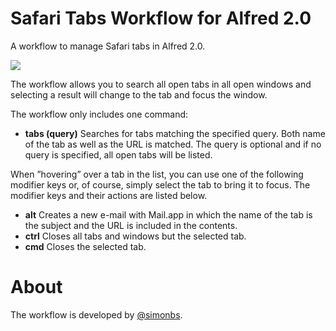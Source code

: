 Safari Tabs Workflow for Alfred 2.0
===========================

A workflow to manage Safari tabs in Alfred 2.0.

![](http://f.cl.ly/items/011P2M1Z3e3h1M2M2a1S/Skærmbillede%202013-01-30%20kl.%2000.22.24.png)

The workflow allows you to search all open tabs in all open windows and selecting a result will change to the tab and focus the window.

The workflow only includes one command:

- **tabs (query)** Searches for tabs matching the specified query. Both name of the tab as well as the URL is matched. The query is optional and if no query is specified, all open tabs will be listed.

When ”hovering” over a tab in the list, you can use one of the following modifier keys or, of course, simply select the tab to bring it to focus. The modifier keys and their actions are listed below.

- **alt** Creates a new e-mail with Mail.app in which the name of the tab is the subject and the URL is included in the contents.
- **ctrl** Closes all tabs and windows but the selected tab.
- **cmd** Closes the selected tab.

About
===
The workflow is developed by [@simonbs](http://simonbs.com).